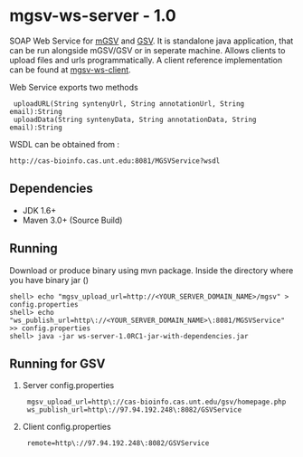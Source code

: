 mgsv-ws-server - 1.0
==============

SOAP Web Service for [mGSV](http://cas-bioinfo.cas.unt.edu/mgsv/index.php) and [GSV](http://cas-bioinfo.cas.unt.edu/gsv/homepage.php). It is standalone
java application, that can be run alongside mGSV/GSV or in seperate machine. Allows clients to upload files and urls programmatically. A client reference
implementation can be found at [mgsv-ws-client](https://github.com/aniljava/mgsv-ws-client).

Web Service exports two methods

     uploadURL(String syntenyUrl, String annotationUrl, String email):String
     uploadData(String syntenyData, String annotationData, String email):String

WSDL can be obtained from :

    http://cas-bioinfo.cas.unt.edu:8081/MGSVService?wsdl

## Dependencies
- JDK 1.6+
- Maven 3.0+ (Source Build)

## Running
Download or produce binary using mvn package. Inside the directory where you have binary jar ()

    shell> echo "mgsv_upload_url=http://<YOUR_SERVER_DOMAIN_NAME>/mgsv" > config.properties
    shell> echo "ws_publish_url=http\://<YOUR_SERVER_DOMAIN_NAME>\:8081/MGSVService" >> config.properties
    shell> java -jar ws-server-1.0RC1-jar-with-dependencies.jar


## Running for GSV

1. Server config.properties

        mgsv_upload_url=http\://cas-bioinfo.cas.unt.edu/gsv/homepage.php
        ws_publish_url=http\://97.94.192.248\:8082/GSVService

2. Client config.properties

        remote=http\://97.94.192.248\:8082/GSVService
